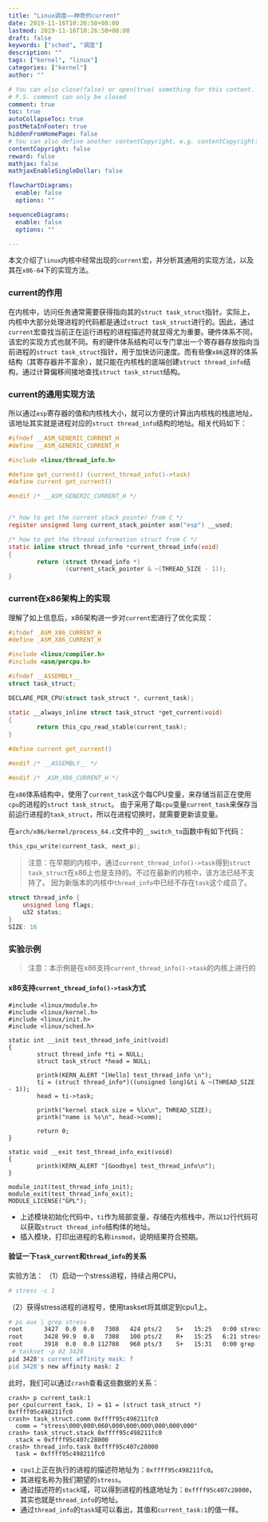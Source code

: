 ```yaml
---
title: "Linux调度——神奇的current"
date: 2019-11-16T10:26:50+08:00
lastmod: 2019-11-16T10:26:50+08:00
draft: false 
keywords: ["sched", "调度"]
description: ""
tags: ["kernel", "linux"]
categories: ["kernel"]
author: ""

# You can also close(false) or open(true) something for this content.
# P.S. comment can only be closed
comment: true
toc: true
autoCollapseToc: true
postMetaInFooter: true
hiddenFromHomePage: false
# You can also define another contentCopyright. e.g. contentCopyright: "This is another copyright."
contentCopyright: false
reward: false
mathjax: false
mathjaxEnableSingleDollar: false

flowchartDiagrams:
  enable: false
  options: ""

sequenceDiagrams: 
  enable: false
  options: ""

---
```


本文介绍了`linux`内核中经常出现的`current`宏，并分析其通用的实现方法，以及其在`x86-64`下的实现方法。

### current的作用

在内核中，访问任务通常需要获得指向其的`struct task_struct`指针。实际上，内核中大部分处理进程的代码都是通过`struct task_struct`进行的。因此，通过`current`宏查找当前正在运行进程的进程描述符就显得尤为重要。硬件体系不同，该宏的实现方式也就不同。有的硬件体系结构可以专门拿出一个寄存器存放指向当前进程的`struct task_struct`指针，用于加快访问速度。而有些像`x86`这样的体系结构（其寄存器并不富余），就只能在内核栈的底端创建`struct thread_info`结构，通过计算偏移间接地查找`struct task_struct`结构。

### current的通用实现方法

所以通过`esp`寄存器的值和内核栈大小，就可以方便的计算出内核栈的栈底地址，该地址其实就是进程对应的`struct thread_info`结构的地址。相关代码如下：

```c
#ifndef __ASM_GENERIC_CURRENT_H
#define __ASM_GENERIC_CURRENT_H

#include <linux/thread_info.h>

#define get_current() (current_thread_info()->task)
#define current get_current()

#endif /* __ASM_GENERIC_CURRENT_H */


/* how to get the current stack pointer from C */ 
register unsigned long current_stack_pointer asm("esp") __used; 

/* how to get the thread information struct from C */ 
static inline struct thread_info *current_thread_info(void)                 
{
        return (struct thread_info *)
                (current_stack_pointer & ~(THREAD_SIZE - 1));
}
```

### current在x86架构上的实现

理解了如上信息后，x86架构进一步对`current`宏进行了优化实现：

```c
#ifndef _ASM_X86_CURRENT_H
#define _ASM_X86_CURRENT_H

#include <linux/compiler.h>
#include <asm/percpu.h>

#ifndef __ASSEMBLY__
struct task_struct;

DECLARE_PER_CPU(struct task_struct *, current_task);

static __always_inline struct task_struct *get_current(void)
{
        return this_cpu_read_stable(current_task);
}

#define current get_current()

#endif /* __ASSEMBLY__ */

#endif /* _ASM_X86_CURRENT_H */
```

在`x86`体系结构中，使用了`current_task`这个每CPU变量，来存储当前正在使用`cpu`的进程的`struct task_struct`。
由于采用了每`cpu`变量`current_task`来保存当前运行进程的`task_struct`，所以在进程切换时，就需要更新该变量。

在`arch/x86/kernel/process_64.c`文件中的`__switch_to`函数中有如下代码：
```c
this_cpu_write(current_task, next_p);  
```


> 注意：在早期的内核中，通过`current_thread_info()->task`得到`struct task_struct`在x86上也是支持的。不过在最新的内核中，该方法已经不支持了。
	因为新版本的内核中`thread_info`中已经不存在`task`这个成员了。
```c
struct thread_info {
	unsigned long flags;
	u32 status;
}
SIZE: 16
```


### 实验示例

> 注意：本示例是在x86支持`current_thread_info()->task`的内核上进行的

#### x86支持`current_thread_info()->task`方式

```c?linenums
#include <linux/module.h>
#include <linux/kernel.h>
#include <linux/init.h>
#include <linux/sched.h>

static int __init test_thread_info_init(void)
{
        struct thread_info *ti = NULL;
        struct task_struct *head = NULL;

        printk(KERN_ALERT "[Hello] test_thread_info \n");
        ti = (struct thread_info*)((unsigned long)&ti & ~(THREAD_SIZE - 1));
        head = ti->task;

        printk("kernel stack size = %lx\n", THREAD_SIZE);
        printk("name is %s\n", head->comm);

        return 0;
}

static void __exit test_thread_info_exit(void)
{
        printk(KERN_ALERT "[Goodbye] test_thread_info\n");
}

module_init(test_thread_info_init);
module_exit(test_thread_info_exit);
MODULE_LICENSE("GPL");
```
* 上述模块初始化代码中，`ti`作为局部变量，存储在内核栈中，所以`12`行代码可以获取`struct thread_info`结构体的地址。
* 插入模块，打印出进程的名称`insmod`，说明结果符合预期。

#### 验证一下`task_current`和`thread_info`的关系

实验方法：
（1）启动一个stress进程，持续占用CPU。

```bash
# stress -c 1
```

（2）获得stress进程的进程号，使用taskset将其绑定到cpu1上。

```bash
# ps aux | grep stress
root      3427  0.0  0.0   7308   424 pts/2    S+   15:25   0:00 stress -c 1
root      3428 99.9  0.0   7308   100 pts/2    R+   15:25   6:21 stress -c 1
root      3918  0.0  0.0 112708   968 pts/3    S+   15:31   0:00 grep --color=auto stress
 # taskset -p 02 3428
pid 3428's current affinity mask: f
pid 3428's new affinity mask: 2
```

此时，我们可以通过`crash`查看这些数据的关系：
```
crash> p current_task:1
per_cpu(current_task, 1) = $1 = (struct task_struct *) 0xffff95c498211fc0
crash> task_struct.comm 0xffff95c498211fc0
  comm = "stress\000\000\060\000\000\000\000\000\000"
crash> task_struct.stack 0xffff95c498211fc0
  stack = 0xffff95c407c28000
crash> thread_info.task 0xffff95c407c28000
  task = 0xffff95c498211fc0 
```
* `cpu1`上正在执行的进程的描述符地址为：`0xffff95c498211fc0`。
* 其进程名称为我们期望的`stress`。
* 通过描述符的`stack`域，可以得到进程的栈底地址为：`0xffff95c407c28000`，其实也就是`thread_info`的地址。
* 通过`thread_info`的`task`域可以看出，其值和`current_task:1`的值一样。
